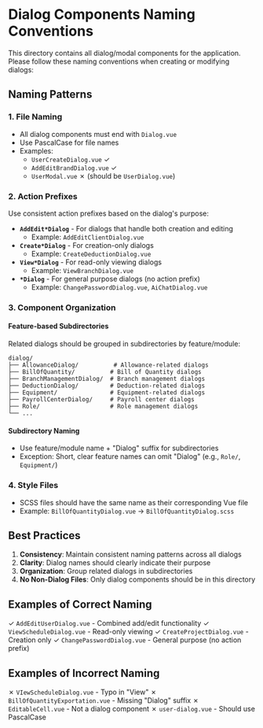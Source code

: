 # Dialog Components Naming Conventions

This directory contains all dialog/modal components for the application. Please follow these naming conventions when creating or modifying dialogs:

## Naming Patterns

### 1. File Naming
- All dialog components must end with `Dialog.vue`
- Use PascalCase for file names
- Examples:
  - `UserCreateDialog.vue` ✓
  - `AddEditBrandDialog.vue` ✓
  - `UserModal.vue` ✗ (should be `UserDialog.vue`)

### 2. Action Prefixes
Use consistent action prefixes based on the dialog's purpose:

- **`AddEdit*Dialog`** - For dialogs that handle both creation and editing
  - Example: `AddEditClientDialog.vue`
- **`Create*Dialog`** - For creation-only dialogs
  - Example: `CreateDeductionDialog.vue`
- **`View*Dialog`** - For read-only viewing dialogs
  - Example: `ViewBranchDialog.vue`
- **`*Dialog`** - For general purpose dialogs (no action prefix)
  - Example: `ChangePasswordDialog.vue`, `AiChatDialog.vue`

### 3. Component Organization

#### Feature-based Subdirectories
Related dialogs should be grouped in subdirectories by feature/module:

```
dialog/
├── AllowanceDialog/          # Allowance-related dialogs
├── BillOfQuantity/          # Bill of Quantity dialogs
├── BranchManagementDialog/  # Branch management dialogs
├── DeductionDialog/         # Deduction-related dialogs
├── Equipment/               # Equipment-related dialogs
├── PayrollCenterDialog/     # Payroll center dialogs
├── Role/                    # Role management dialogs
└── ...
```

#### Subdirectory Naming
- Use feature/module name + "Dialog" suffix for subdirectories
- Exception: Short, clear feature names can omit "Dialog" (e.g., `Role/`, `Equipment/`)

### 4. Style Files
- SCSS files should have the same name as their corresponding Vue file
- Example: `BillOfQuantityDialog.vue` → `BillOfQuantityDialog.scss`

## Best Practices

1. **Consistency**: Maintain consistent naming patterns across all dialogs
2. **Clarity**: Dialog names should clearly indicate their purpose
3. **Organization**: Group related dialogs in subdirectories
4. **No Non-Dialog Files**: Only dialog components should be in this directory

## Examples of Correct Naming

✓ `AddEditUserDialog.vue` - Combined add/edit functionality
✓ `ViewScheduleDialog.vue` - Read-only viewing
✓ `CreateProjectDialog.vue` - Creation only
✓ `ChangePasswordDialog.vue` - General purpose (no action prefix)

## Examples of Incorrect Naming

✗ `VIewScheduleDialog.vue` - Typo in "View"
✗ `BillOfQuantityExportation.vue` - Missing "Dialog" suffix
✗ `EditableCell.vue` - Not a dialog component
✗ `user-dialog.vue` - Should use PascalCase